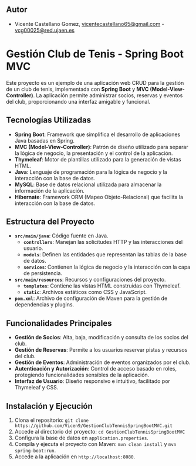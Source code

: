 ## Autor
* Vicente Castellano Gomez, vicentecastellano65@gmail.com - vcg00025@red.ujaen.es

# Gestión Club de Tenis - Spring Boot MVC

Este proyecto es un ejemplo de una aplicación web CRUD para la gestión de un club de tenis, implementada con **Spring Boot** y **MVC (Model-View-Controller)**. La aplicación permite administrar socios, reservas y eventos del club, proporcionando una interfaz amigable y funcional.

## Tecnologías Utilizadas

- **Spring Boot**: Framework que simplifica el desarrollo de aplicaciones Java basadas en Spring.
- **MVC (Model-View-Controller)**: Patrón de diseño utilizado para separar la lógica de negocio, la presentación y el control de la aplicación.
- **Thymeleaf**: Motor de plantillas utilizado para la generación de vistas HTML.
- **Java**: Lenguaje de programación para la lógica de negocio y la interacción con la base de datos.
- **MySQL**: Base de datos relacional utilizada para almacenar la información de la aplicación.
- **Hibernate**: Framework ORM (Mapeo Objeto-Relacional) que facilita la interacción con la base de datos.

## Estructura del Proyecto

- **`src/main/java`**: Código fuente en Java.
  - **`controllers`**: Manejan las solicitudes HTTP y las interacciones del usuario.
  - **`models`**: Definen las entidades que representan las tablas de la base de datos.
  - **`services`**: Contienen la lógica de negocio y la interacción con la capa de persistencia.
- **`src/main/resources`**: Recursos y configuraciones del proyecto.
  - **`templates`**: Contiene las vistas HTML construidas con Thymeleaf.
  - **`static`**: Archivos estáticos como CSS y JavaScript.
- **`pom.xml`**: Archivo de configuración de Maven para la gestión de dependencias y plugins.

## Funcionalidades Principales

- **Gestión de Socios**: Alta, baja, modificación y consulta de los socios del club.
- **Gestión de Reservas**: Permite a los usuarios reservar pistas y recursos del club.
- **Gestión de Eventos**: Administración de eventos organizados por el club.
- **Autenticación y Autorización**: Control de acceso basado en roles, protegiendo funcionalidades sensibles de la aplicación.
- **Interfaz de Usuario**: Diseño responsivo e intuitivo, facilitado por Thymeleaf y CSS.

## Instalación y Ejecución

1. Clona el repositorio: `git clone https://github.com/Vicen9/GestionClubTennisSpringBootMVC.git`
2. Accede al directorio del proyecto: `cd GestionClubTennisSpringBootMVC`
3. Configura la base de datos en `application.properties`.
4. Compila y ejecuta el proyecto con Maven: `mvn clean install` y `mvn spring-boot:run`.
5. Accede a la aplicación en `http://localhost:8080`.
